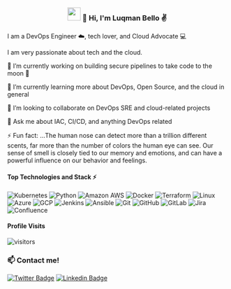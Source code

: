 <!-- Heading -->
<h3 align="center"><img src = "https://raw.githubusercontent.com/MartinHeinz/MartinHeinz/master/wave.gif" width = 30px> 👋 Hi, I'm Luqman Bello ✌️</h3>

<!-- Profile Views -->

I am a DevOps Engineer ☁️, tech lover, and Cloud Advocate 💻

I am very passionate about tech and the cloud.

🔭 I’m currently working on building secure pipelines to take code to the moon 🚀

🌱 I’m currently learning more about DevOps, Open Source, and the cloud in general

👯 I’m looking to collaborate on DevOps SRE and cloud-related projects

💬 Ask me about IAC, CI/CD, and anything DevOps related

⚡ Fun fact: ...The human nose can detect more than a trillion different scents, far more than the number of colors the human eye can see. Our sense of smell is closely tied to our memory and emotions, and can have a powerful influence on our behavior and feelings.

#### Top Technologies and Stack ⚡️

![Kubernetes](https://img.shields.io/static/v1?style=for-the-badge&message=Kubernetes&color=222222&logo=Kubernetes&logoColor=3970E4&label=)
![Python](https://img.shields.io/static/v1?style=for-the-badge&message=Python&color=FFE873&logo=Python&logoColor=4B8BBE&label=)
![Amazon AWS](https://img.shields.io/static/v1?style=for-the-badge&message=Amazon+AWS&color=232F3E&logo=Amazon+AWS&logoColor=FFFFFF&label=)  ![Docker](https://img.shields.io/static/v1?style=for-the-badge&message=Docker&color=2496ED&logo=Docker&logoColor=FFFFFF&label=) 
![Terraform](https://img.shields.io/static/v1?style=for-the-badge&message=Terraform&color=222222&logo=Terraform&logoColor=3970E4&label=)
![Linux](https://img.shields.io/static/v1?style=for-the-badge&message=Linux&color=222222&logo=Linux&logoColor=FCC624&label=) ![Azure](https://img.shields.io/static/v1?style=for-the-badge&message=Azure&color=222222&logo=Azure&logoColor=3970E4&label=) ![GCP](https://img.shields.io/static/v1?style=for-the-badge&message=GCP&color=222222&logo=GCP&logoColor=3970E4&label=) ![Jenkins](https://img.shields.io/static/v1?style=for-the-badge&message=Jenkins&color=222222&logo=Jenkins&logoColor=3970E4&label=) ![Ansible](https://img.shields.io/static/v1?style=for-the-badge&message=Ansible&color=222222&logo=Ansible&logoColor=3970E4&label=) ![Git](https://img.shields.io/static/v1?style=for-the-badge&message=Git&color=222222&logo=Git&logoColor=3970E4&label=) ![GitHub](https://img.shields.io/static/v1?style=for-the-badge&message=GitHub&color=222222&logo=GitHub&logoColor=3970E4&label=) ![GitLab](https://img.shields.io/static/v1?style=for-the-badge&message=GitLab&color=222222&logo=GitLab&logoColor=3970E4&label=) ![Jira](https://img.shields.io/static/v1?style=for-the-badge&message=Jira&color=222222&logo=Jira&logoColor=3970E4&label=) ![Confluence](https://img.shields.io/static/v1?style=for-the-badge&message=Confluence&color=222222&logo=Confluence&logoColor=3970E4&label=) 


#### Profile Visits 

![visitors](https://komarev.com/ghpvc/?username=luqmanbello)

### :mailbox: Contact me!

[![Twitter Badge](https://img.shields.io/badge/-Twitter-1ca0f1?style=flat&labelColor=1ca0f1&logo=twitter&logoColor=white)](https://twitter.com/LuqmanBello_) [![Linkedin Badge](https://img.shields.io/badge/-LinkedIn-0e76a8?style=flat&labelColor=0e76a8&logo=linkedin&logoColor=white)](https://www.linkedin.com/in/luqman-bello/)

<!--
**luqmanbello/luqmanbello** is a ✨ _special_ ✨ repository because its `README.md` (this file) appears on your GitHub profile.


-->
